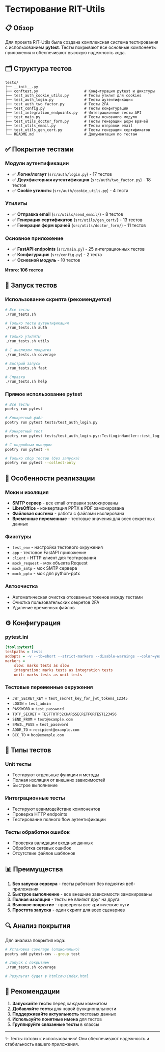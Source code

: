 # Тестирование RIT-Utils

## 📋 Обзор

Для проекта RIT-Utils была создана комплексная система тестирования с использованием **pytest**. Тесты покрывают все основные компоненты приложения и обеспечивают высокую надежность кода.

## 🗂️ Структура тестов

```
tests/
├── __init__.py
├── conftest.py                     # Конфигурация pytest и фикстуры
├── test_auth_cookie_utils.py       # Тесты утилит для cookies
├── test_auth_login.py              # Тесты аутентификации
├── test_auth_two_factor.py         # Тесты 2FA
├── test_config.py                  # Тесты конфигурации
├── test_integration_endpoints.py   # Интеграционные тесты API
├── test_main.py                    # Тесты основного модуля
├── test_utils_doctor_form.py       # Тесты генерации форм врачей
├── test_utils_email.py             # Тесты отправки email
├── test_utils_gen_cert.py          # Тесты генерации сертификатов
└── README.md                       # Документация по тестам
```

## ✅ Покрытие тестами

### Модули аутентификации
- ✅ **Логин/логаут** (`src/auth/login.py`) - 17 тестов
- ✅ **Двухфакторная аутентификация** (`src/auth/two_factor.py`) - 18 тестов  
- ✅ **Cookie утилиты** (`src/auth/cookie_utils.py`) - 4 теста

### Утилиты
- ✅ **Отправка email** (`src/utils/send_email/`) - 8 тестов
- ✅ **Генерация сертификатов** (`src/utils/gen_cert/`) - 13 тестов
- ✅ **Генерация форм врачей** (`src/utils/doctor_form/`) - 11 тестов

### Основное приложение
- ✅ **FastAPI endpoints** (`src/main.py`) - 25 интеграционных тестов
- ✅ **Конфигурация** (`src/config.py`) - 2 теста
- ✅ **Основной модуль** - 10 тестов

**Итого: 106 тестов**

## 🚀 Запуск тестов

### Использование скрипта (рекомендуется)
```bash
# Все тесты
./run_tests.sh

# Только тесты аутентификации
./run_tests.sh auth

# Только утилиты
./run_tests.sh utils

# С анализом покрытия
./run_tests.sh coverage

# Быстрый запуск
./run_tests.sh fast

# Справка
./run_tests.sh help
```

### Прямое использование pytest
```bash
# Все тесты
poetry run pytest

# Конкретный файл
poetry run pytest tests/test_auth_login.py

# Конкретный тест
poetry run pytest tests/test_auth_login.py::TestLoginHandler::test_login_success_with_2fa_configured

# С подробным выводом
poetry run pytest -v

# Только сбор тестов (без запуска)
poetry run pytest --collect-only
```

## 🔧 Особенности реализации

### Моки и изоляция
- **SMTP сервер** - все email отправки замокированы
- **LibreOffice** - конвертация PPTX в PDF замокирована
- **Файловая система** - работа с файлами изолирована
- **Временные переменные** - тестовые значения для всех секретных данных

### Фикстуры
- `test_env` - настройка тестового окружения
- `app` - тестовое FastAPI приложение
- `client` - HTTP клиент для тестирования
- `mock_request` - мок объекта Request
- `mock_smtp` - мок SMTP сервера
- `mock_pptx` - мок для python-pptx

### Автоочистка
- Автоматическая очистка отозванных токенов между тестами
- Очистка пользовательских секретов 2FA
- Удаление временных файлов

## ⚙️ Конфигурация

### pytest.ini
```ini
[tool:pytest]
testpaths = tests
addopts = -v --tb=short --strict-markers --disable-warnings --color=yes
markers =
    slow: marks tests as slow
    integration: marks tests as integration tests  
    unit: marks tests as unit tests
```

### Тестовые переменные окружения
- `JWT_SECRET_KEY` = `test_secret_key_for_jwt_tokens_12345`
- `LOGIN` = `test_admin`
- `PASSWORD` = `test_password`
- `TOTP_SECRET` = `TESTTOTP32CHARSSECRETFORTEST123456`
- `SEND_FROM` = `test@example.com`
- `EMAIL_PASS` = `test_password`
- `ADDR_TO` = `recipient@example.com`
- `BCC_TO` = `bcc@example.com`

## 🎯 Типы тестов

### Unit тесты
- Тестируют отдельные функции и методы
- Полная изоляция от внешних зависимостей
- Быстрое выполнение

### Интеграционные тесты  
- Тестируют взаимодействие компонентов
- Проверка HTTP endpoints
- Тестирование полного flow аутентификации

### Тесты обработки ошибок
- Проверка валидации входных данных
- Обработка сетевых ошибок
- Отсутствие файлов шаблонов

## 📊 Преимущества

1. **Без запуска сервера** - тесты работают без поднятия веб-приложения
2. **Быстрое выполнение** - все внешние зависимости замокированы
3. **Полная изоляция** - тесты не влияют друг на друга
4. **Высокое покрытие** - проверены все критические пути
5. **Простота запуска** - один скрипт для всех сценариев

## 🔍 Анализ покрытия

Для анализа покрытия кода:
```bash
# Установка coverage (опционально)
poetry add pytest-cov --group test

# Запуск с покрытием
./run_tests.sh coverage

# Результат будет в htmlcov/index.html
```

## 📝 Рекомендации

1. **Запускайте тесты** перед каждым коммитом
2. **Добавляйте тесты** для новой функциональности
3. **Поддерживайте актуальность** тестовых данных
4. **Используйте понятные имена** для тестов
5. **Группируйте связанные тесты** в классы

---

✨ Тесты готовы к использованию! Они обеспечивают надежность и стабильность вашего приложения.
